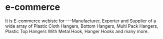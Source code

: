 # e-commerce
It is E-commerce webiste for ---Manufacturer, Exporter and Supplier of a wide array of Plastic Cloth Hangers, Bottom Hangers, Multi Pack Hangers, Plastic Top Hangers With Metal Hook, Hanger Hooks and many more. 
